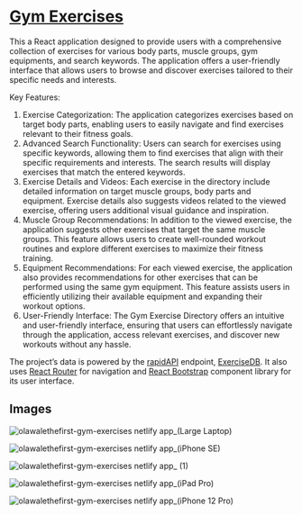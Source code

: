 # [Gym Exercises](http://olawalethefirst-gym-exercises.netlify.app) 
This a React application designed to provide users with a comprehensive collection of exercises for various body parts, muscle groups, gym equipments, and search keywords. The application offers a user-friendly interface that allows users to browse and discover exercises tailored to their specific needs and interests.

Key Features:
1. Exercise Categorization: The application categorizes exercises based on target body parts, enabling users to easily navigate and find exercises relevant to their fitness goals.
2. Advanced Search Functionality: Users can search for exercises using specific keywords, allowing them to find exercises that align with their specific requirements and interests. The search results will display exercises that match the entered keywords.
3. Exercise Details and Videos: Each exercise in the directory include detailed information on target muscle groups, body parts and equipment. Exercise details also suggests videos related to the viewed exercise, offering users additional visual guidance and inspiration.
4. Muscle Group Recommendations: In addition to the viewed exercise, the application suggests other exercises that target the same muscle groups. This feature allows users to create well-rounded workout routines and explore different exercises to maximize their fitness training.
5. Equipment Recommendations: For each viewed exercise, the application also provides recommendations for other exercises that can be performed using the same gym equipment. This feature assists users in efficiently utilizing their available equipment and expanding their workout options.
6. User-Friendly Interface: The Gym Exercise Directory offers an intuitive and user-friendly interface, ensuring that users can effortlessly navigate through the application, access relevant exercises, and discover new workouts without any hassle.

The project’s data is powered by the [rapidAPI](https://rapidapi.com) endpoint, [ExerciseDB](https://rapidapi.com/justin-WFnsXH_t6/api/exercisedb). It also uses [React Router](https://reactrouter.com/en/main) for navigation and [React Bootstrap](https://react-bootstrap.github.io/) component library for its user interface. 


## Images

![olawalethefirst-gym-exercises netlify app_(Large Laptop)](https://github.com/olawalethefirst/gym_exercises/assets/66824020/361e21cc-e168-44ba-af4b-836281539622)

![olawalethefirst-gym-exercises netlify app_(iPhone SE)](https://github.com/olawalethefirst/gym_exercises/assets/66824020/89a9f3fd-e874-4e84-b112-a10e3aa36046)

![olawalethefirst-gym-exercises netlify app_ (1)](https://github.com/olawalethefirst/gym_exercises/assets/66824020/4ae83808-b433-43d5-be4b-f460f8b7cf4e)

![olawalethefirst-gym-exercises netlify app_(iPad Pro)](https://github.com/olawalethefirst/gym_exercises/assets/66824020/972e5e5c-9092-478a-98a2-00be4fdf1fd0)

![olawalethefirst-gym-exercises netlify app_(iPhone 12 Pro)](https://github.com/olawalethefirst/gym_exercises/assets/66824020/56a11eea-e476-458b-9398-c063c3a7ec36)

